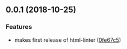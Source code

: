 <a name="0.0.1"></a>
## 0.0.1 (2018-10-25)


### Features

* makes first release of html-linter ([0fe67c5](https://github.com/peopledoc/html-linter/commit/0fe67c5))
